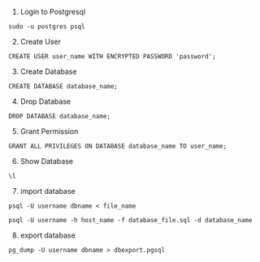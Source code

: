 1. Login to Postgresql
```
sudo -u postgres psql
```
2. Create User
```
CREATE USER user_name WITH ENCRYPTED PASSWORD 'password';
```

3. Create Database
```
CREATE DATABASE database_name;
```

4. Drop Database
```
DROP DATABASE database_name;
```

5. Grant Permission
```
GRANT ALL PRIVILEGES ON DATABASE database_name TO user_name;
```

6. Show Database
```
\l
```

7. import database
```
psql -U username dbname < file_name
```
```
psql -U username -h host_name -f database_file.sql -d database_name
```

8. export database
```
pg_dump -U username dbname > dbexport.pgsql
```

